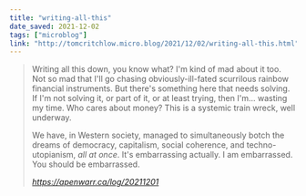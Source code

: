 ```yaml
---
title: "writing-all-this"
date_saved: 2021-12-02
tags: ["microblog"]
link: "http://tomcritchlow.micro.blog/2021/12/02/writing-all-this.html"
---
```

<blockquote class="quoteback" darkmode="" data-title="100%20years%20of%20whatever%20this%20will%20be" data-author="" cite="https://apenwarr.ca/log/20211201">
<p>Writing all this down, you know what? I'm kind of mad about it too. Not so mad that I'll go chasing obviously-ill-fated scurrilous rainbow financial instruments. But there's something here that needs solving. If I'm not solving it, or part of it, or at least trying, then I'm... wasting my time. Who cares about money? This is a systemic train wreck, well underway.</p>
<p>We have, in Western society, managed to simultaneously botch the dreams of democracy, capitalism, social coherence, and techno-utopianism, <em>all at once</em>. It's embarrassing actually. I am embarrassed. You should be embarrassed.</p>
<footer> <cite><a href="https://apenwarr.ca/log/20211201">https://apenwarr.ca/log/20211201</a></cite></footer>
</blockquote>
<script note="" src="https://cdn.jsdelivr.net/gh/Blogger-Peer-Review/quotebacks@1/quoteback.js"></script>
